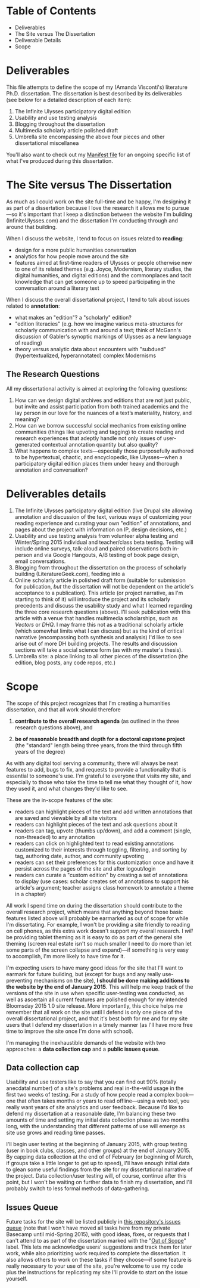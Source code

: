 # Table of Contents
+ Deliverables
+ The Site versus The Dissertation
+ Deliverable Details
+ Scope

# Deliverables
This file attempts to define the scope of my (Amanda Visconti's) literature Ph.D. dissertation. The dissertation is best described by its deliverables (see below for a detailed description of each item):

1. The Infinite Ulysses participatory digital edition
2. Usability and use testing analysis
3. Blogging throughout the dissertation
4. Multimedia scholarly article polished draft
5. Umbrella site encompassing the above four pieces and other dissertational miscellanea

You'll also want to check out my [Manifest file](https://github.com/amandavisconti/infinite-ulysses-public/blob/master/MANIFEST.md) for an ongoing specific list of what I've produced during this dissertation.

# The Site versus The Dissertation
As much as I could work on the site full-time and be happy, I'm designing it as part of a dissertation because I love the research it allows me to pursue—so it's important that I keep a distinction between the website I'm building (InfiniteUlysses.com) and the dissertation I'm conducting through and around that building.

When I discuss the website, I tend to focus on issues related to **reading**: 

+ design for a more public humanities conversation
+ analytics for how people move around the site
+ features aimed at first-time readers of Ulysses or people otherwise new to one of its related themes (e.g. Joyce, Modernism, literary studies, the digital humanities, and digital editions) and the commonplaces and tacit knowledge that can get someone up to speed participating in the conversation around a literary text

When I discuss the overall dissertational project, I tend to talk about issues related to **annotation**:

+ what makes an "edition"? a "scholarly" edition?
+ "edition literacies" (e.g. how we imagine various meta-structures for scholarly communication with and around a text; think of McGann's discussion of Gabler's synoptic markings of Ulysses as a new language of reading)
+ theory versus analytic data about encounters with "subdued" (hypertextualized, hyperannotated) complex Modernisms

## The Research Questions
All my dissertational activity is aimed at exploring the following questions:

1. How can we design digital archives and editions that are not just public, but invite and assist participation from both trained academics and the lay person in our love for the nuances of a text’s materiality, history, and meaning? 
2. How can we borrow successful social mechanics from existing online communities (things like upvoting and  tagging) to create reading and research experiences that adeptly handle not only issues of user-generated contextual annotation quantity but also quality? 
3. What happens to complex texts—especially those purposefully authored to be hypertextual, chaotic, and encyclopedic, like Ulysses—when a participatory digital edition places them under heavy and thorough annotation and conversation?

# Deliverables details
1. The Infinite Ulysses participatory digital edition (live Drupal site allowing annotation and discussion of the text, various ways of customizing your reading experience and curating your own "edition" of annotations, and pages about the project with information on IP, design decisions, etc.)
2. Usability and use testing analysis from volunteer alpha testing and Winter/Spring 2015 individual and teacher/class beta testing. Testing will include online surveys, talk-aloud and paired observations both in-person and via Google Hangouts, A/B testing of book page design, email conversations.
3. Blogging from throughout the dissertation on the process of scholarly building (LiteratureGeek.com), feeding into a
4. Online scholarly article in polished draft form (suitable for submission for publication, *but* the dissertation will not be dependent on the article's acceptance to a publication). This article (or project narrative, as I'm starting to think of it) will introduce the project and its scholarly precedents and discuss the usability study and what I learned regarding the three core research questions (above). I'll seek publication with this article with a venue that handles multimedia scholarships, such as *Vectors* or *DHQ*. I may frame this not as a traditional scholarly article (which somewhat limits what I can discuss) but as the kind of critical narrative (encompassing both synthesis and analysis) I'd like to see arise out of more DH building projects. The results and discussion sections will take a social science form (as with my master's thesis).
5. Umbrella site: a place linking to all other pieces of the dissertation (the edition, blog posts, any code repos, etc.)

# Scope
The scope of this project recognizes that I'm creating a humanities dissertation, and that all work should therefore

1) **contribute to the overall research agenda** (as outlined in the three research questions above), and

2) **be of reasonable breadth and depth for a doctoral capstone project** (the "standard" length being three years, from the third through fifth years of the degree)

As with any digital tool serving a community, there will always be neat features to add, bugs to fix, and requests to provide a functionality that is essential to someone's use. I'm grateful to everyone that visits my site, and especially to those who take the time to tell me what they thought of it, how they used it, and what changes they'd like to see.

These are the in-scope features of the site:

+ readers can highlight pieces of the text and add written annotations that are saved and viewable by all site visitors
+ readers can highlight pieces of the text and ask questions about it
+ readers can tag, upvote (thumbs up/down), and add a comment (single, non-threaded) to any annotation
+ readers can click on highlighted text to read existing annotations customized to their interests through toggling, filtering, and sorting by tag, authoring date, author, and community upvoting
+ readers can set their preferences for this customization once and have it persist across the pages of the site and after logout/login
+ readers can curate a "custom edition" by creating a set of annotations to display (use cases: scholar creates set of annotations to support his article's argument; teacher assigns class homework to annotate a theme in a chapter)

All work I spend time on during the dissertation should contribute to the overall research project, which means that anything beyond those basic features listed above will probably be earmarked as out of scope for while I'm dissertating. For example, I won't be providing a site friendly to reading on cell phones, as this extra work doesn't support my overall research. I *will* be providing tablet theming as it is easy to do as part of the general site theming (screen real estate isn't so much smaller I need to do more than let some parts of the screen collapse and expand)—if something is very easy to accomplish, I'm more likely to have time for it.

I'm expecting users to have many good ideas for the site that I'll want to earmark for future building, but (except for bugs and any really use-preventing mechanisms on the site), **I should be done making additions to the website by the end of January 2015**. This will help me keep track of the versions of the site in use when specific user-testing was conducted, as well as ascertain all current features are polished enough for my intended Bloomsday 2015 1.0 site release. More importantly, this choice helps me remember that all work on the site until I defend is only one piece of the overall dissertational project, and that it's best both for me and for my site users that I defend my dissertation in a timely manner (as I'll have more free time to improve the site once I'm done with school). 

I'm managing the inexhaustible demands of the website with two approaches: a **data collection cap** and a **public issues queue**.

## Data collection cap
Usability and use testers like to say that you can find out 90% (totally anecdatal number) of a site's problems and real in-the-wild usage in the first two weeks of testing. For a study of how people read a complex book—one that often takes months or years to read offline—using a web tool, you really want years of site analytics and user feedback. Because I'd like to defend my dissertation at a reasonable date, I'm balancing these two amounts of time and setting my initial data collection phase as two months long, with the understanding that different patterns of use will emerge as site use grows and reading time passes.

I'll begin user testing at the beginning of January 2015, with group testing (user in book clubs, classes, and other groups) at the end of January 2015. By capping data collection at the end of of February (or beginning of March, if groups take a little longer to get up to speed), I'll have enough initial data to glean some useful findings from the site for my dissertational narrative of the project. Data collection/user testing will, of course, continue after this point, but I won't be waiting on further data to finish my dissertation, and I'll probably switch to less formal methods of data-gathering.

## Issues Queue
Future tasks for the site will be listed publicly in [this repository's issues queue](https://github.com/amandavisconti/infinite-ulysses-public/issues) (note that I won't have moved all tasks here from my private Basecamp until mid-Spring 2015), with good ideas, fixes, or requests that I can't attend to as part of the dissertation marked with the "[Out of Scope](https://github.com/amandavisconti/infinite-ulysses-public/labels/out%20of%20scope)" label. This lets me acknowledge users' suggestions and track them for later work, while also prioritizing work required to complete the dissertation. It also allows others to work on these tasks if they choose—if some feature is really necessary to your use of the site, you're welcome to use my code plus the instructions for replicating my site I'll provide to start on the issue yourself.
